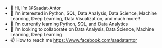 - 👋 Hi, I’m @Saadat-Antor
- 👀 I’m interested in Python, SQL, Data Analysis, Data Science, Machine Learning, Deep Learning, Data Visualization, and much more!!
- 🌱 I’m currently learning Python, SQL, and Data Analytics
- 💞️ I’m looking to collaborate on Data Analysis, Data Science, Machine Learning, Deep Learning
- 📫 How to reach me https://www.facebook.com/saadatantor

<!---
Saadat-Antor/Saadat-Antor is a ✨ special ✨ repository because its `README.md` (this file) appears on your GitHub profile.
You can click the Preview link to take a look at your changes.
--->
